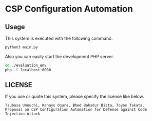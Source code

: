 # CSP Configuration Automation

## Usage
This system is executed with the following command.
```sh
python3 main.py
```

Also you can easily start the development PHP server.
```sh
cd ./evaluation_env
php -S localhost:8080
```

## LICENSE
If you use or quote this system, please specify the license like below.
```
Tsubasa Umeuchi, Kanayo Ogura, Bhed Bahadur Bista, Toyoo Takata.
Proposal on CSP Configuration Automation for Defense against Code Injection Attack
```